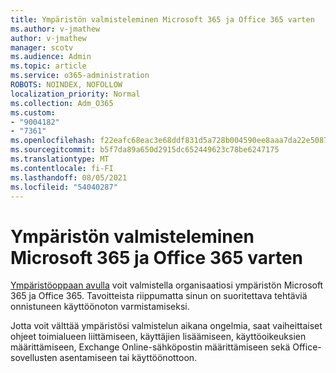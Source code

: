 ```yaml
---
title: Ympäristön valmisteleminen Microsoft 365 ja Office 365 varten
ms.author: v-jmathew
author: v-jmathew
manager: scotv
ms.audience: Admin
ms.topic: article
ms.service: o365-administration
ROBOTS: NOINDEX, NOFOLLOW
localization_priority: Normal
ms.collection: Adm_O365
ms.custom:
- "9004182"
- "7361"
ms.openlocfilehash: f22eafc68eac3e68ddf831d5a728b004590ee8aaa7da22e508716ceb257250b1
ms.sourcegitcommit: b5f7da89a650d2915dc652449623c78be6247175
ms.translationtype: MT
ms.contentlocale: fi-FI
ms.lasthandoff: 08/05/2021
ms.locfileid: "54040287"
---
```

# <a name="prepare-your-environment-for-microsoft-365-and-office-365-services"></a>Ympäristön valmisteleminen Microsoft 365 ja Office 365 varten

[Ympäristöoppaan avulla](https://go.microsoft.com/fwlink/?linkid=2005213) voit valmistella organisaatiosi ympäristön Microsoft 365 ja Office 365. Tavoitteista riippumatta sinun on suoritettava tehtäviä onnistuneen käyttöönoton varmistamiseksi.

Jotta voit välttää ympäristösi valmistelun aikana ongelmia, saat vaiheittaiset ohjeet toimialueen liittämiseen, käyttäjien lisäämiseen, käyttöoikeuksien määrittämiseen, Exchange Online-sähköpostin määrittämiseen sekä Office-sovellusten asentamiseen tai käyttöönottoon.
